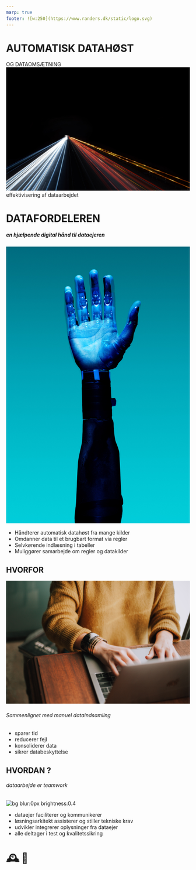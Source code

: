 ```yaml
---
marp: true
footer: ![w:250](https://www.randers.dk/static/logo.svg)
---
```


<!--
theme: uncover

transition: dissolve
class:
 - invert
headingDivider: 2 
paginate: true
-->


# AUTOMATISK DATAHØST
 OG DATAOMSÆTNING
![bg blur:3px brightness:0.7](./img/datahighway-unsplash.jpg)
effektivisering af dataarbejdet

# DATAFORDELEREN
<style scoped>
{
  font-size: 27px
}
</style>

##### en hjælpende digital hånd til dataejeren
![bg right:25% h:800 saturate:0.5](./img/robotarm-unsplash.jpg)
- Håndterer automatisk datahøst fra mange kilder
- Omdanner data til et brugbart format via regler
- Selvkørende indlæsning i tabeller
- Muliggører samarbejde om regler og datakilder 





## HVORFOR
<style scoped>
{
  font-size: 42px
}
</style>
![bg blur:0px brightness:1](./img/manuel-unsplash.jpg)
###### Sammenlignet med manuel dataindsamling

- sparer tid
- reducerer fejl
- konsoliderer data
- sikrer databeskyttelse

## HVORDAN ?
###### dataarbejde er teamwork
![bg blur:0px brightness:0.4](./img/teamwork-unsplash.jpg)
 - dataejer faciliterer og kommunikerer
 - løsningsarkitekt assisterer og stiller tekniske krav
 - udvikler integrerer oplysninger fra dataejer
 - alle deltager i test og kvalitetssikring

  

# 🕰 🎉


